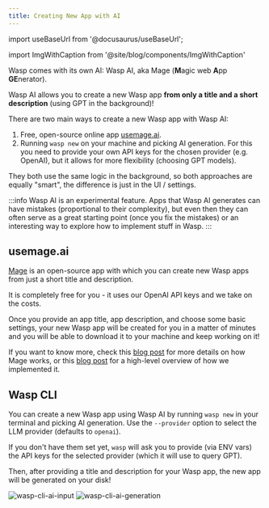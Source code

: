 ```yaml
---
title: Creating New App with AI
---
```


import useBaseUrl from '@docusaurus/useBaseUrl';

import ImgWithCaption from '@site/blog/components/ImgWithCaption'

Wasp comes with its own AI: Wasp AI, aka Mage (**M**agic web **A**pp **GE**nerator).

Wasp AI allows you to create a new Wasp app **from only a title and a short description** (using GPT in the background)!

There are two main ways to create a new Wasp app with Wasp AI:

1. Free, open-source online app [usemage.ai](https://usemage.ai).
2. Running `wasp new` on your machine and picking AI generation. For this you need to provide your own API keys for the chosen provider (e.g. OpenAI), but it allows for more flexibility (choosing GPT models).

They both use the same logic in the background, so both approaches are equally "smart", the difference is just in the UI / settings.

:::info
Wasp AI is an experimental feature. Apps that Wasp AI generates can have mistakes (proportional to their complexity), but even then they can often serve as a great starting point (once you fix the mistakes) or an interesting way to explore how to implement stuff in Wasp.
:::

## usemage.ai

<ImgWithCaption source="img/gpt-wasp/how-it-works.gif" caption="1. Describe your app 2. Pick the color 3. Generate your app 🚀" />

[Mage](https://usemage.ai) is an open-source app with which you can create new Wasp apps from just a short title and description.

It is completely free for you - it uses our OpenAI API keys and we take on the costs.

Once you provide an app title, app description, and choose some basic settings, your new Wasp app will be created for you in a matter of minutes and you will be able to download it to your machine and keep working on it!

If you want to know more, check this [blog post](/blog/2023/07/10/gpt-web-app-generator) for more details on how Mage works, or this [blog post](/blog/2023/07/17/how-we-built-gpt-web-app-generator) for a high-level overview of how we implemented it.

## Wasp CLI

You can create a new Wasp app using Wasp AI by running `wasp new` in your terminal and picking AI generation. Use the `--provider` option to select the LLM provider (defaults to `openai`).

If you don't have them set yet, `wasp` will ask you to provide (via ENV vars) the API keys for the selected provider (which it will use to query GPT).

Then, after providing a title and description for your Wasp app, the new app will be generated on your disk!

![wasp-cli-ai-input](./wasp-ai-1.png)
![wasp-cli-ai-generation](./wasp-ai-2.png)
